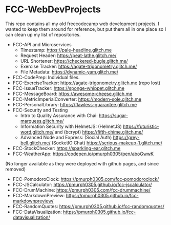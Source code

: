 ﻿# FCC-WebDevProjects
This repo contains all my old freecodecamp web development projects. I wanted to keep them around for reference, but put them all in one place so I can clean up my list of repositories.


- FCC-API and Microservices
  - Timestamp: https://pale-headline.glitch.me
  - Request Header: https://peat-lathe.glitch.me/
  - URL Shortener: https://checkered-bugle.glitch.me/
  - Exercise Tracker: https://agate-trigonometry.glitch.me/
  - File Metadata: https://dynamic-yam.glitch.me/  
- FCC-CodePrep: Individual files.
- FCC-ExerciseTracker: https://agate-trigonometry.glitch.me (repo lost)
- FCC-IssueTracker: https://sponge-whippet.glitch.me
- FCC-MessageBoard: https://awesome-cheese.glitch.me
- FCC-MetricImperialConverter: https://modern-sole.glitch.me
- FCC-PersonalLibrary: https://flawless-guarantee.glitch.me
- FCC-Security and Testing
  - Intro to Quality Assurance with Chai: https://sugar-marquess.glitch.me/
  - Information Security with HelmetJS: (HelmetJS) https://futuristic-word.glitch.me/ and (bcrypt) https://fifth-chime.glitch.me/
  - Advanced Node and Express: (Social Auth) https://grey-bell.glitch.me/  (SocketIO Chat) https://serious-makeup-1.glitch.me/
- FCC-StockChecker: https://sparkling-ear.glitch.me
- FCC-WeatherApp: https://codepen.io/pmurph0305/pen/aboGwwK

  
(No longer available as they were deployed with github pages, and since removed)
- FCC-PomodoroClock: https://pmurph0305.com/fcc-pomodoroclock/
- FCC-JSCalculator: https://pmurph0305.github.io/fcc-jscalculator/
- FCC-DrumMachine: https://pmurph0305.com/fcc-drummachine/
- FCC-MarkdownPreview: https://pmurph0305.github.io/fcc-markdownpreview/
- FCC-RandomQuotes: https://pmurph0305.github.io/fcc-randomquotes/
- FCC-DataVisualization: https://pmurph0305.github.io/fcc-datavisualization/
